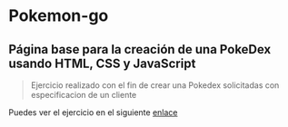# Pokemon-go


## Página base para la creación de una PokeDex usando HTML, CSS y JavaScript


>Ejercicio realizado con el fin de crear una Pokedex solicitadas con especificacion de un cliente 


Puedes ver el ejercicio en el siguiente [enlace](https://holmercabrera.github.io/Pokemon-go/)





